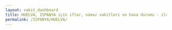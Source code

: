 ```yaml
---
layout: vakit_dashboard
title: HUELVA, ISPANYA için iftar, namaz vakitleri ve hava durumu - ilçe/eyalet seç
permalink: /ISPANYA/HUELVA/
---
```


<script type="text/javascript">
  var GLOBAL_COUNTRY = 'ISPANYA';
  var GLOBAL_CITY = 'HUELVA';
  var GLOBAL_STATE = '';
  var lat = 72;
  var lon = 21;
</script>
